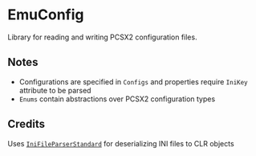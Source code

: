 # EmuConfig

Library for reading and writing PCSX2 configuration files.

## Notes

* Configurations are specified in `Configs` and properties require `IniKey` attribute to be parsed
* `Enums` contain abstractions over PCSX2 configuration types

## Credits

Uses [`IniFileParserStandard`](https://github.com/lukazh/ini-parser-standard) for deserializing INI files to CLR objects
